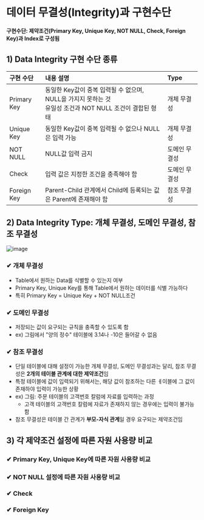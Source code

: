 # 데이터 무결성(Integrity)과 구현수단
#### 구현수단: 제약조건(Primary Key, Unique Key, NOT NULL, Check, Foreign Key)과 Index로 구성됨
## 1) Data Integrity 구현 수단 종류
|구현 수단|내용 설명|Type|
|:----|:----|:----|
|Primary Key|동일한 Key값이 중복 입력될 수 없으며, NULL을 가지지 못하는 것<br>유일성 조건과 NOT NULL 조건이 결합된 형태|개체 무결성|
|Unique Key|동일한 Key값이 중복 입력될 수 없으나 NULL은 입력 가능|개체 무결성|
|NOT NULL|NULL값 입력 금지|도메인 무결성|
|Check|입력 값은 지정한 조건을 충족해야 함|도메인 무결성|
|Foreign Key|Parent-Child 관계에서 Child에 등록되는 값은 Parent에 존재해야 함|참조 무결성|

## 2) Data Integrity Type: 개체 무결성, 도메인 무결성, 참조 무결성
![image](https://user-images.githubusercontent.com/52986346/149164512-877acb90-30af-46ed-8265-47baf883eba9.png)
### ✔ 개체 무결성
- Table에서 원하는 Data를 식별할 수 있는지 여부
- Primary Key, Unique Key를 통해 Table에서 원하는 데이터를 식별 가능하다
- 특히 Primary Key = Unique Key + NOT NULL조건

### ✔ 도메인 무결성
- 저장되는 값이 요구되는 규칙을 충족할 수 있도록 함
- ex) 그림에서 "양의 정수" 테이블에 3.14나 -10은 들어갈 수 없음

### ✔ 참조 무결성
- 단일 테이블에 대해 설정이 가능한 개체 무결성, 도메인 무결성과는 달리, 참조 무결성은 **2개의 테이블 관계에 대한 제약조건**임
- 특정 테이블에 값이 입력되기 위해서는, 해당 값이 참조하는 다른 ㅔ이블에 그 값이 존재하야 입력이 가능한 상황
- ex) 그림: 주문 테이블의 고객번호 칼럼에 자료를 입력하는 과정
  - 고객 테이블의 고객번호 칼럼에 자료가 존재하지 않는 경우에는 입력이 불가능함
- 참조 무결성은 테이블 간 관계가 **부모-자식 관계**일 경우 요구되는 제약조건임

## 3) 각 제약조건 설정에 따른 자원 사용량 비교
### ✔ Primary Key, Unique Key에 따른 자원 사용량 비교

### ✔ NOT NULL 설정에 따른 자원 사용량 비교

### ✔ Check

### ✔ Foreign Key

